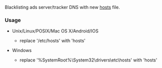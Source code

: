 Blacklisting ads server/tracker DNS with new [hosts](https://en.wikipedia.org/wiki/Hosts_%28file%29) file.

### Usage

+ Unix/Linux/POSIX/Mac OS X/Android/IOS
    - replace '/etc/hosts' with 'hosts'

+ Windows 
    - replace '%SystemRoot%\System32\drivers\etc\hosts' with 'hosts'


    



